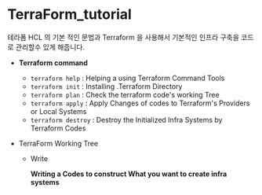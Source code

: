 # TerraForm_tutorial

테라폼 HCL 의 기본 적인 문법과 Terraform 을 사용해서 기본적인 인프라 구축을 코드로 관리할수 있게 해줍니다.

- **Terraform command**

  - `terraform help` : Helping a using Terraform Command Tools
  - `terraform init` : Installing .Terraform Directory
  - `terraform plan` : Check the terraform code's working Tree
  - `terraform apply` : Apply Changes of codes to Terraform's Providers or Local Systems
  - `terraform destroy` : Destroy the Initialized Infra Systems by Terraform Codes

- TerraForm Working Tree
  - Write

    **Writing a Codes to construct What you want to create infra systems**
